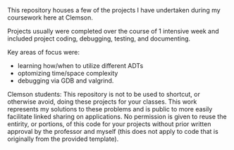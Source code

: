 This repository houses a few of the projects I have undertaken during my coursework here at Clemson.

Projects usually were completed over the course of 1 intensive week and included project coding, debugging, testing, and documenting.

Key areas of focus were:
 - learning how/when to utilize different ADTs
 - optomizing time/space complexity
 - debugging via GDB and valgrind.


Clemson students: 
This repository is not to be used to shortcut, or otherwise avoid, doing these projects for your classes. This work represents my solutions to these problems and is public to more easily facilitate linked sharing on applications. No permission is given to reuse the entirity, or portions, of this code for your projects without prior written approval by the professor and myself (this does not apply to code that is originally from the provided template).
